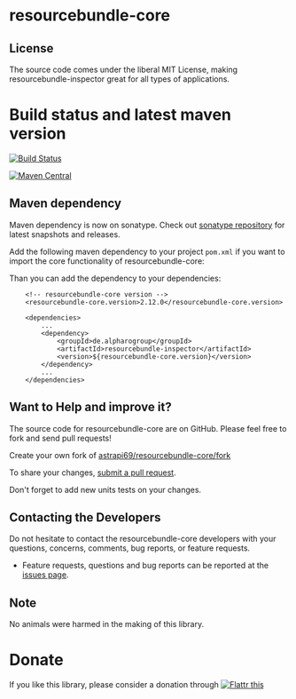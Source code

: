 # resourcebundle-core

## License

The source code comes under the liberal MIT License, making resourcebundle-inspector great for all types of applications.

# Build status and latest maven version

[![Build Status](https://travis-ci.org/astrapi69/resourcebundle-core.svg?branch=master)](https://travis-ci.org/astrapi69/resourcebundle-core)

[![Maven Central](https://maven-badges.herokuapp.com/maven-central/de.alpharogroup/resourcebundle-core/badge.svg)](https://maven-badges.herokuapp.com/maven-central/de.alpharogroup/resourcebundle-core)


## Maven dependency

Maven dependency is now on sonatype.
Check out [sonatype repository](https://oss.sonatype.org/index.html#nexus-search;gav~de.alpharogroup~resourcebundle-core~~~) for latest snapshots and releases.

Add the following maven dependency to your project `pom.xml` if you want to import the core functionality of resourcebundle-core:

Than you can add the dependency to your dependencies:

		<!-- resourcebundle-core version -->
		<resourcebundle-core.version>2.12.0</resourcebundle-core.version>

		<dependencies>
			...
			<dependency>
				<groupId>de.alpharogroup</groupId>
				<artifactId>resourcebundle-inspector</artifactId>
				<version>${resourcebundle-core.version}</version>
			</dependency>
			...
		</dependencies>


## Want to Help and improve it? ###

The source code for resourcebundle-core are on GitHub. Please feel free to fork and send pull requests!

Create your own fork of [astrapi69/resourcebundle-core/fork](https://github.com/astrapi69/resourcebundle-core/fork)

To share your changes, [submit a pull request](https://github.com/astrapi69/resourcebundle-core/pull/new/develop).

Don't forget to add new units tests on your changes.

## Contacting the Developers

Do not hesitate to contact the resourcebundle-core developers with your questions, concerns, comments, bug reports, or feature requests.
- Feature requests, questions and bug reports can be reported at the [issues page](https://github.com/astrapi69/resourcebundle-core/issues).

## Note

No animals were harmed in the making of this library.

# Donate

If you like this library, please consider a donation through 
<a href="http://flattr.com/thing/4180911/astrapi69resourcebundle-inspector-on-GitHub" target="_blank">
<img src="http://api.flattr.com/button/flattr-badge-large.png" alt="Flattr this" title="Flattr this" border="0" />
</a>
